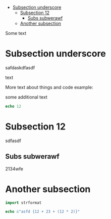 - [Subsection underscore](#org4fb9440)
  - [Subsection 12](#org179160d)
    - [Subs subwerawf](#org74a3383)
  - [Another subsection](#org67e74ec)

Some text


<a id="org4fb9440"></a>

# Subsection underscore

safdaskdfasdf

text

More text about things and code example:

some additional text

```nim
echo 12
```


<a id="org179160d"></a>

# Subsection 12

sdfasdf


<a id="org74a3383"></a>

## Subs subwerawf

2134wfe


<a id="org67e74ec"></a>

# Another subsection

```nim
import strformat

echo &"asfd {12 + 23 + (12 * 2)}"
```
